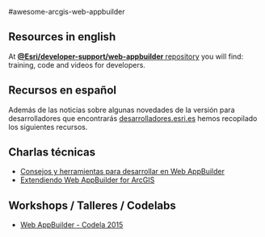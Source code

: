 #awesome-arcgis-web-appbuilder
## Resources in english
At [**@Esri/developer-support/web-appbuilder** repository](https://github.com/Esri/developer-support/tree/gh-pages/web-app-builder) you will find: training, code and videos for developers.

## Recursos en español
Además de las noticias sobre algunas novedades de la versión para desarrolladores que encontrarás [desarrolladores.esri.es](http://desarrolladores.esri.es/) hemos recopilado los siguientes recursos.

## Charlas técnicas
* [Consejos y herramientas para desarrollar en Web AppBuilder](http://www.geodevelopers.org/academy/xdN5KVG4tfw/view)
* [Extendiendo Web AppBuilder for ArcGIS](http://www.geodevelopers.org/academy/wVmmWNf7quk/view)

## Workshops / Talleres / Codelabs
* [Web AppBuilder - Codela 2015](https://docs.google.com/document/d/1h5rb861UGKzJwub1Wqxl9Q39bEsMeRvvgQkmWoKPEM4/edit?usp=sharing)
